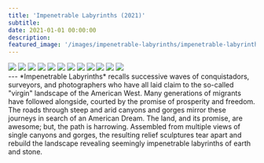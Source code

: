 ```yaml
---
title: 'Impenetrable Labyrinths (2021)'
subtitle:
date: 2021-01-01 00:00:00
description: 
featured_image: '/images/impenetrable-labyrinths/impenetrable-labyrinths-09.jpg'
---
```

<div class="gallery" data-columns="3">
	<img src="/images/impenetrable-labyrinths/impenetrable-labyrinths-01.jpg">
	<img src="/images/impenetrable-labyrinths/impenetrable-labyrinths-02.jpg">
	<img src="/images/impenetrable-labyrinths/impenetrable-labyrinths-03.jpg">
	<img src="/images/impenetrable-labyrinths/impenetrable-labyrinths-04.jpg">
	<img src="/images/impenetrable-labyrinths/impenetrable-labyrinths-05.jpg">
	<img src="/images/impenetrable-labyrinths/impenetrable-labyrinths-06.jpg">
	<img src="/images/impenetrable-labyrinths/impenetrable-labyrinths-07.jpg">
	<img src="/images/impenetrable-labyrinths/impenetrable-labyrinths-08.jpg">
	<img src="/images/impenetrable-labyrinths/impenetrable-labyrinths-09.jpg">
	<img src="/images/impenetrable-labyrinths/impenetrable-labyrinths-10.jpg">
	<img src="/images/impenetrable-labyrinths/impenetrable-labyrinths-11.jpg">
	<img src="/images/impenetrable-labyrinths/impenetrable-labyrinths-12.jpg">
</div>
---
*Impenetrable Labyrinths* recalls successive waves of conquistadors, surveyors, and photographers who have all laid claim to the so-called "virgin" landscape of the American West. Many generations of migrants have followed alongside, courted by the promise of prosperity and freedom. The roads through steep and arid canyons and gorges mirror these journeys in search of an American Dream. The land, and its promise, are awesome; but, the path is harrowing. Assembled from multiple views of single canyons and gorges, the resulting relief sculptures tear apart and rebuild the landscape revealing seemingly impenetrable labyrinths of earth and stone.

